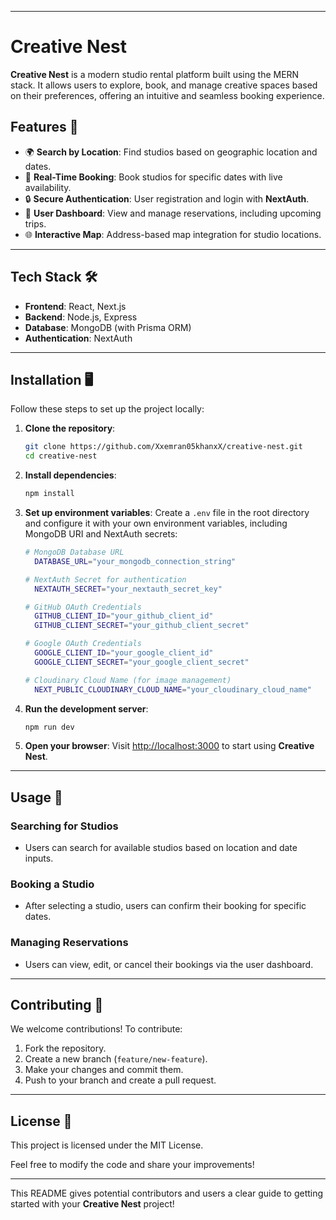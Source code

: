 

---

# Creative Nest

**Creative Nest** is a modern studio rental platform built using the MERN stack. It allows users to explore, book, and manage creative spaces based on their preferences, offering an intuitive and seamless booking experience.

## Features 🚀
- 🌍 **Search by Location**: Find studios based on geographic location and dates.
- 📅 **Real-Time Booking**: Book studios for specific dates with live availability.
- 🔒 **Secure Authentication**: User registration and login with **NextAuth**.
- 💼 **User Dashboard**: View and manage reservations, including upcoming trips.
- 🌐 **Interactive Map**: Address-based map integration for studio locations.

---

## Tech Stack 🛠️
- **Frontend**: React, Next.js
- **Backend**: Node.js, Express
- **Database**: MongoDB (with Prisma ORM)
- **Authentication**: NextAuth

---

## Installation 🖥️

Follow these steps to set up the project locally:

1. **Clone the repository**:
    ```bash
    git clone https://github.com/Xxemran05khanxX/creative-nest.git
    cd creative-nest
    ```

2. **Install dependencies**:
    ```bash
    npm install
    ```

3. **Set up environment variables**:
    Create a `.env` file in the root directory and configure it with your own environment variables, including MongoDB URI and NextAuth secrets:
   
    ```bash
    # MongoDB Database URL
      DATABASE_URL="your_mongodb_connection_string"

    # NextAuth Secret for authentication
      NEXTAUTH_SECRET="your_nextauth_secret_key"

    # GitHub OAuth Credentials
      GITHUB_CLIENT_ID="your_github_client_id"
      GITHUB_CLIENT_SECRET="your_github_client_secret"
 
    # Google OAuth Credentials
      GOOGLE_CLIENT_ID="your_google_client_id"
      GOOGLE_CLIENT_SECRET="your_google_client_secret"

    # Cloudinary Cloud Name (for image management)
      NEXT_PUBLIC_CLOUDINARY_CLOUD_NAME="your_cloudinary_cloud_name"
    ```

5. **Run the development server**:
    ```bash
    npm run dev
    ```

6. **Open your browser**:
    Visit [http://localhost:3000](http://localhost:3000) to start using **Creative Nest**.

---

## Usage 🧭

### Searching for Studios
- Users can search for available studios based on location and date inputs.
  
### Booking a Studio
- After selecting a studio, users can confirm their booking for specific dates.
  
### Managing Reservations
- Users can view, edit, or cancel their bookings via the user dashboard.

---

## Contributing 🤝
We welcome contributions! To contribute:
1. Fork the repository.
2. Create a new branch (`feature/new-feature`).
3. Make your changes and commit them.
4. Push to your branch and create a pull request.

---

## License 📜
This project is licensed under the MIT License.

Feel free to modify the code and share your improvements!

---

This README gives potential contributors and users a clear guide to getting started with your **Creative Nest** project!
